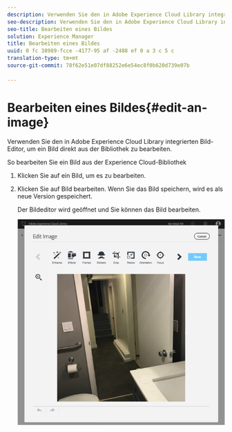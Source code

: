 ```yaml
---
description: Verwenden Sie den in Adobe Experience Cloud Library integrierten Bild-Editor, um ein Bild direkt aus der Bibliothek zu bearbeiten.
seo-description: Verwenden Sie den in Adobe Experience Cloud Library integrierten Bild-Editor, um ein Bild direkt aus der Bibliothek zu bearbeiten.
seo-title: Bearbeiten eines Bildes
solution: Experience Manager
title: Bearbeiten eines Bildes
uuid: 0 fc 38989-fcce -4177-95 af -2488 ef 0 a 3 c 5 c
translation-type: tm+mt
source-git-commit: 78f62e51e07df88252e6e54ec8f0b620d739e07b

---
```



# Bearbeiten eines Bildes{#edit-an-image}

Verwenden Sie den in Adobe Experience Cloud Library integrierten Bild-Editor, um ein Bild direkt aus der Bibliothek zu bearbeiten.

So bearbeiten Sie ein Bild aus der Experience Cloud-Bibliothek

1. Klicken Sie auf ein Bild, um es zu bearbeiten.
1. Klicken Sie auf Bild bearbeiten. Wenn Sie das Bild speichern, wird es als neue Version gespeichert.

   Der Bildeditor wird geöffnet und Sie können das Bild bearbeiten.

   ![](assets/library_image_editor.png)

